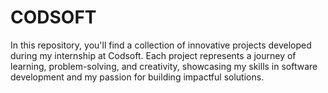 # CODSOFT
In this repository, you'll find a collection of innovative projects developed during my internship at Codsoft. Each project represents a journey of learning, problem-solving, and creativity, showcasing my skills in software development and my passion for building impactful solutions.
